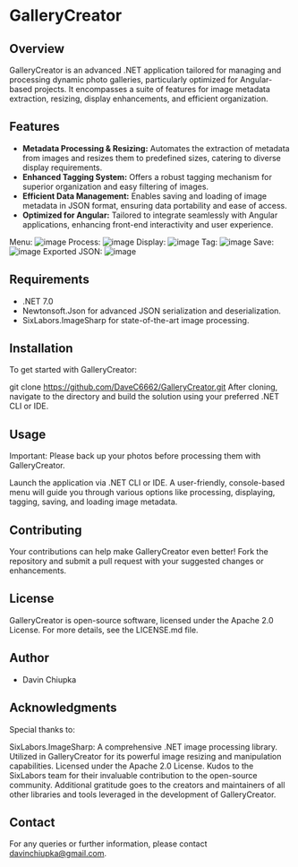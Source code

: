 # GalleryCreator

## Overview
GalleryCreator is an advanced .NET application tailored for managing and processing dynamic photo galleries, particularly optimized for Angular-based projects. It encompasses a suite of features for image metadata extraction, resizing, display enhancements, and efficient organization.

## Features
- **Metadata Processing & Resizing:** Automates the extraction of metadata from images and resizes them to predefined sizes, catering to diverse display requirements.
- **Enhanced Tagging System:** Offers a robust tagging mechanism for superior organization and easy filtering of images.
- **Efficient Data Management:** Enables saving and loading of image metadata in JSON format, ensuring data portability and ease of access.
- **Optimized for Angular:** Tailored to integrate seamlessly with Angular applications, enhancing front-end interactivity and user experience.

Menu:
![image](https://github.com/DaveC6662/GalleryCreator/assets/141587948/f3014b12-b867-4ad5-bfef-945d0ebbb5f8)
Process:
![image](https://github.com/DaveC6662/GalleryCreator/assets/141587948/6d312374-a040-4ae1-9be6-7d63216c178d)
Display:
![image](https://github.com/DaveC6662/GalleryCreator/assets/141587948/ea69fec0-c25b-4ae6-a04e-4c01d8e88126)
Tag:
![image](https://github.com/DaveC6662/GalleryCreator/assets/141587948/410a8a9b-1d75-4693-9a10-4b3a396e9a37)
Save:
![image](https://github.com/DaveC6662/GalleryCreator/assets/141587948/10463bde-b74a-47f2-ac40-682b1025c917)
Exported JSON:
![image](https://github.com/DaveC6662/GalleryCreator/assets/141587948/0feca4e9-794c-42c0-b301-ae9b2263f768)

## Requirements
- .NET 7.0
- Newtonsoft.Json for advanced JSON serialization and deserialization.
- SixLabors.ImageSharp for state-of-the-art image processing.

## Installation
To get started with GalleryCreator:

git clone https://github.com/DaveC6662/GalleryCreator.git
After cloning, navigate to the directory and build the solution using your preferred .NET CLI or IDE.

## Usage
Important: Please back up your photos before processing them with GalleryCreator.

Launch the application via .NET CLI or IDE. A user-friendly, console-based menu will guide you through various options like processing, displaying, tagging, saving, and loading image metadata.

## Contributing
Your contributions can help make GalleryCreator even better! Fork the repository and submit a pull request with your suggested changes or enhancements.

## License
GalleryCreator is open-source software, licensed under the Apache 2.0 License. For more details, see the LICENSE.md file.

## Author
- Davin Chiupka

## Acknowledgments
Special thanks to:

SixLabors.ImageSharp: A comprehensive .NET image processing library. Utilized in GalleryCreator for its powerful image resizing and manipulation capabilities. 
Licensed under the Apache 2.0 License. Kudos to the SixLabors team for their invaluable contribution to the open-source community.
Additional gratitude goes to the creators and maintainers of all other libraries and tools leveraged in the development of GalleryCreator.

## Contact
For any queries or further information, please contact davinchiupka@gmail.com.
